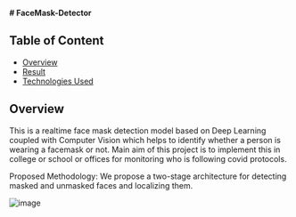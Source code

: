 **# FaceMask-Detector**

## Table of Content
  * [Overview](#overview)
  * [Result](#Result)
  * [Technologies Used](#TechnologiesUsed)

## Overview
This is a realtime face mask detection model based on Deep Learning coupled with Computer Vision which helps to identify whether a person is wearing a facemask or not.
Main aim of this project is to implement this in college or school or offices for monitoring who is following covid protocols.

Proposed Methodology:
We propose a two-stage architecture for detecting masked and unmasked faces and localizing them.

![image](https://user-images.githubusercontent.com/68474475/125072770-9f979000-e0d8-11eb-8dc6-92bb02949f73.png)
